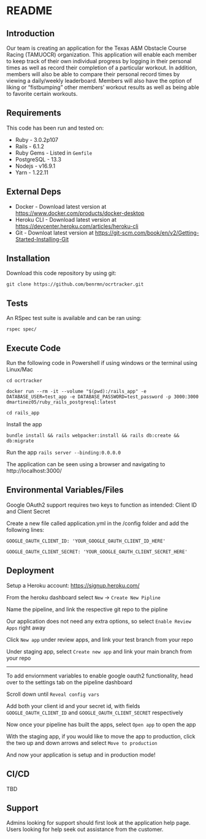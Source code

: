 # README

## Introduction ##

Our team is creating an application for the Texas A&M Obstacle Course Racing (TAMUOCR) organization. This application will enable each member to keep track of their own individual progress by logging in their personal times as well as record their completion of a particular workout. In addition, members will also be able to compare their personal record times by viewing a daily/weekly leaderboard. Members will also have the option of liking or “fistbumping” other members’ workout results as well as being able to favorite certain workouts.

## Requirements ##

This code has been run and tested on:

* Ruby - 3.0.2p107
* Rails - 6.1.2
* Ruby Gems - Listed in `Gemfile`
* PostgreSQL - 13.3 
* Nodejs - v16.9.1
* Yarn - 1.22.11


## External Deps  ##

* Docker - Download latest version at https://www.docker.com/products/docker-desktop
* Heroku CLI - Download latest version at https://devcenter.heroku.com/articles/heroku-cli
* Git - Downloat latest version at https://git-scm.com/book/en/v2/Getting-Started-Installing-Git

## Installation ##

Download this code repository by using git:

 `git clone https://github.com/benrmn/ocrtracker.git`


## Tests ##

An RSpec test suite is available and can be ran using:

  `rspec spec/`

## Execute Code ##

Run the following code in Powershell if using windows or the terminal using Linux/Mac

  `cd ocrtracker`

  `docker run --rm -it --volume "$(pwd):/rails_app" -e DATABASE_USER=test_app -e DATABASE_PASSWORD=test_password -p 3000:3000 dmartinez05/ruby_rails_postgresql:latest`

  `cd rails_app`

Install the app

  `bundle install && rails webpacker:install && rails db:create && db:migrate`

Run the app
  `rails server --binding:0.0.0.0`

The application can be seen using a browser and navigating to http://localhost:3000/

## Environmental Variables/Files ##

Google OAuth2 support requires two keys to function as intended: Client ID and Client Secret

Create a new file called application.yml in the /config folder and add the following lines:

  `GOOGLE_OAUTH_CLIENT_ID: 'YOUR_GOOGLE_OAUTH_CLIENT_ID_HERE'`

  `GOOGLE_OAUTH_CLIENT_SECRET: 'YOUR_GOOGLE_OAUTH_CLIENT_SECRET_HERE'`


## Deployment ##

Setup a Heroku account: https://signup.heroku.com/

From the heroku dashboard select `New` -> `Create New Pipline`

Name the pipeline, and link the respective git repo to the pipline

Our application does not need any extra options, so select `Enable Review Apps` right away

Click `New app` under review apps, and link your test branch from your repo

Under staging app, select `Create new app` and link your main branch from your repo

--------

To add enviornment variables to enable google oauth2 functionality, head over to the settings tab on the pipeline dashboard

Scroll down until `Reveal config vars`

Add both your client id and your secret id, with fields `GOOGLE_OAUTH_CLIENT_ID` and `GOOGLE_OAUTH_CLIENT_SECRET` respectively

Now once your pipeline has built the apps, select `Open app` to open the app

With the staging app, if you would like to move the app to production, click the two up and down arrows and select `Move to production`

And now your application is setup and in production mode!


## CI/CD ##

TBD

## Support ##

Admins looking for support should first look at the application help page.
Users looking for help seek out assistance from the customer.
